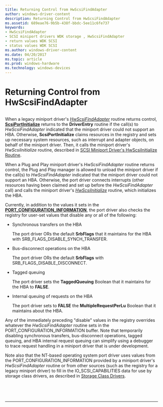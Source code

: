 ```yaml
---
title: Returning Control from HwScsiFindAdapter
author: windows-driver-content
description: Returning Control from HwScsiFindAdapter
ms.assetid: 689eae76-9b5b-438f-bbdc-5ee11c6fe737
keywords:
- HwScsiFindAdapter
- SCSI miniport drivers WDK storage , HwScsiFindAdapter
- return values WDK SCSI
- status values WDK SCSI
ms.author: windows-driver-content
ms.date: 04/20/2017
ms.topic: article
ms.prod: windows-hardware
ms.technology: windows-devices
---
```


# Returning Control from HwScsiFindAdapter


## <span id="ddk_returning_control_from_hwscsifindadapter_kg"></span><span id="DDK_RETURNING_CONTROL_FROM_HWSCSIFINDADAPTER_KG"></span>


When a legacy miniport driver's [*HwScsiFindAdapter*](https://msdn.microsoft.com/library/windows/hardware/ff557300) routine returns control, [**ScsiPortInitialize**](https://msdn.microsoft.com/library/windows/hardware/ff564645) returns to the **DriverEntry** routine if the call(s) to *HwScsiFindAdapter* indicated that the miniport driver could not support an HBA. Otherwise, **ScsiPortInitialize** claims resources in the registry and sets up necessary system resources, such as interrupt and adapter objects, on behalf of the miniport driver. Then, it calls the miniport driver's *HwScsiInitialize* routine, described in [SCSI Miniport Driver's HwScsiInitialize Routine](scsi-miniport-driver-s-hwscsiinitialize-routine.md).

When a Plug and Play miniport driver's *HwScsiFindAdapter* routine returns control, the Plug and Play manager is allowed to unload the miniport driver if the call(s) to *HwScsiFindAdapter* indicated that the miniport driver could not support an HBA. Otherwise, the port driver connects interrupts (other resources having been claimed and set up before the *HwScsiFindAdapter* call) and calls the miniport driver's [*HwScsiInitialize*](https://msdn.microsoft.com/library/windows/hardware/ff557302) routine, which initializes the HBA.

Currently, in addition to the values it sets in the [**PORT\_CONFIGURATION\_INFORMATION**](https://msdn.microsoft.com/library/windows/hardware/ff563900), the port driver also checks the registry for user-set values that disable any or all of the following:

-   Synchronous transfers on the HBA

    The port driver ORs the default **SrbFlags** that it maintains for the HBA with SRB\_FLAGS\_DISABLE\_SYNCH\_TRANSFER.

-   Bus-disconnect operations on the HBA

    The port driver ORs the default **SrbFlags** with SRB\_FLAGS\_DISABLE\_DISCONNECT.

-   Tagged queuing

    The port driver sets the **TaggedQueuing** Boolean that it maintains for the HBA to **FALSE**.

-   Internal queuing of requests on the HBA

    The port driver sets to **FALSE** the **MultipleRequestPerLu** Boolean that it maintains about the HBA.

Any of the immediately preceding "disable" values in the registry overrides whatever the *HwScsiFindAdapter* routine sets in the PORT\_CONFIGURATION\_INFORMATION buffer. Note that temporarily disabling synchronous transfers, bus-disconnect operations, tagged queuing, and HBA internal request queuing can simplify using a debugger to trace request handling in a miniport driver that is under development.

Note also that the NT-based operating system port driver uses values from the PORT\_CONFIGURATION\_INFORMATION provided by a miniport driver's *HwScsiFindAdapter* routine or from other sources (such as the registry for a legacy miniport driver) to fill in the IO\_SCSI\_CAPABILITIES data for use by storage class drivers, as described in [Storage Class Drivers](storage-class-drivers.md).

 

 


--------------------


